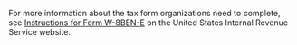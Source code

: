 For more information about the tax form organizations need to complete, see [Instructions for Form W-8BEN-E](https://www.irs.gov/pub/irs-pdf/iw8bene.pdf) on the United States Internal Revenue Service website.
